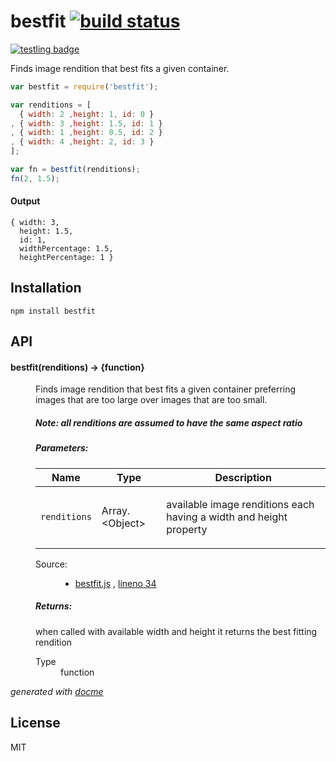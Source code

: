 # bestfit [![build status](https://secure.travis-ci.org/CondeNast/bestfit.png)](http://travis-ci.org/CondeNast/bestfit)

[![testling badge](https://ci.testling.com/CondeNast/bestfit.png)](https://ci.testling.com/CondeNast/bestfit)

Finds image rendition that best fits a given container.

```js
var bestfit = require('bestfit');

var renditions = [
  { width: 2 ,height: 1, id: 0 }
, { width: 3 ,height: 1.5, id: 1 }
, { width: 1 ,height: 0.5, id: 2 }
, { width: 4 ,height: 2, id: 3 }
];

var fn = bestfit(renditions);
fn(2, 1.5);
```

#### Output

```
{ width: 3,
  height: 1.5,
  id: 1,
  widthPercentage: 1.5,
  heightPercentage: 1 }
```

## Installation

    npm install bestfit

## API

<!-- START docme generated API please keep comment here to allow auto update -->
<!-- DON'T EDIT THIS SECTION, INSTEAD RE-RUN docme TO UPDATE -->

<div>
<div class="jsdoc-githubify">
<section>
<article>
<div class="container-overview">
<dl class="details">
</dl>
</div>
<dl>
<dt>
<h4 class="name" id="bestfit"><span class="type-signature"></span>bestfit<span class="signature">(renditions)</span><span class="type-signature"> &rarr; {function}</span></h4>
</dt>
<dd>
<div class="description">
<p>Finds image rendition that best fits a given container preferring images that are too large
over images that are too small.</p>
<h5>Note: all renditions are assumed to have the same aspect ratio</h5>
</div>
<h5>Parameters:</h5>
<table class="params">
<thead>
<tr>
<th>Name</th>
<th>Type</th>
<th class="last">Description</th>
</tr>
</thead>
<tbody>
<tr>
<td class="name"><code>renditions</code></td>
<td class="type">
<span class="param-type">Array.&lt;Object></span>
</td>
<td class="description last"><p>available image renditions each having a width and height property</p></td>
</tr>
</tbody>
</table>
<dl class="details">
<dt class="tag-source">Source:</dt>
<dd class="tag-source"><ul class="dummy">
<li>
<a href="https://github.com/CondeNast/bestfit/blob/master/bestfit.js">bestfit.js</a>
<span>, </span>
<a href="https://github.com/CondeNast/bestfit/blob/master/bestfit.js#L34">lineno 34</a>
</li>
</ul></dd>
</dl>
<h5>Returns:</h5>
<div class="param-desc">
<p>when called with available width and height it returns the best fitting rendition</p>
</div>
<dl>
<dt>
Type
</dt>
<dd>
<span class="param-type">function</span>
</dd>
</dl>
</dd>
</dl>
</article>
</section>
</div>

*generated with [docme](https://github.com/thlorenz/docme)*
</div>
<!-- END docme generated API please keep comment here to allow auto update -->

## License

MIT

